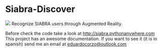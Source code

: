 Siabra-Discover
===============
<img src="http://i.imgur.com/TtFbBT3.png" />
Recognize SIABRA users through Augmented Reality.

Before check the code take a look at http://siabra.pythonanywhere.com 
This project has an awesome documentation. If you want to see it (it is in spanish) send me an email at eduardocorzo@outlook.com
